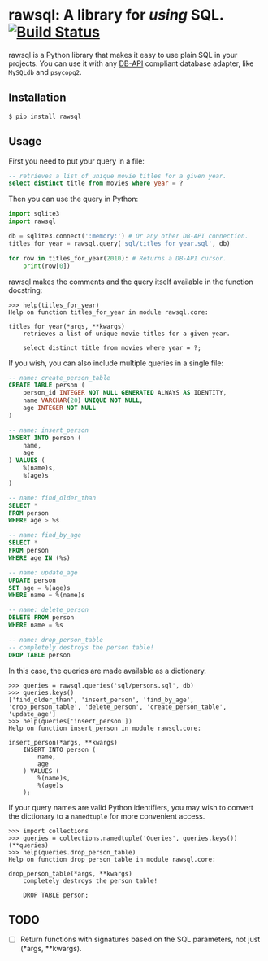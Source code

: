 # rawsql: A library for *using* SQL. [![Build Status](https://travis-ci.org/zacharydenton/rawsql.svg)](https://travis-ci.org/zacharydenton/rawsql)

rawsql is a Python library that makes it easy to use plain SQL in your projects. You can use it with any [DB-API](https://www.python.org/dev/peps/pep-0249/) compliant database adapter, like `MySQLdb` and `psycopg2`.

## Installation

```shell
$ pip install rawsql
```

## Usage

First you need to put your query in a file:

```sql
-- retrieves a list of unique movie titles for a given year.
select distinct title from movies where year = ?
```

Then you can use the query in Python:

```python
import sqlite3
import rawsql

db = sqlite3.connect(':memory:') # Or any other DB-API connection.
titles_for_year = rawsql.query('sql/titles_for_year.sql', db)

for row in titles_for_year(2010): # Returns a DB-API cursor.
    print(row[0])
```

rawsql makes the comments and the query itself available in the function docstring:

```pycon
>>> help(titles_for_year)
Help on function titles_for_year in module rawsql.core:

titles_for_year(*args, **kwargs)
    retrieves a list of unique movie titles for a given year.

    select distinct title from movies where year = ?;
```

If you wish, you can also include multiple queries in a single file:

```sql
-- name: create_person_table
CREATE TABLE person (
    person_id INTEGER NOT NULL GENERATED ALWAYS AS IDENTITY,
    name VARCHAR(20) UNIQUE NOT NULL,
    age INTEGER NOT NULL
)

-- name: insert_person
INSERT INTO person (
    name,
    age
) VALUES (
    %(name)s,
    %(age)s
)

-- name: find_older_than
SELECT *
FROM person
WHERE age > %s

-- name: find_by_age
SELECT *
FROM person
WHERE age IN (%s)

-- name: update_age
UPDATE person
SET age = %(age)s
WHERE name = %(name)s

-- name: delete_person
DELETE FROM person
WHERE name = %s

-- name: drop_person_table
-- completely destroys the person table!
DROP TABLE person
```

In this case, the queries are made available as a dictionary.

```pycon
>>> queries = rawsql.queries('sql/persons.sql', db)
>>> queries.keys()
['find_older_than', 'insert_person', 'find_by_age', 'drop_person_table', 'delete_person', 'create_person_table', 'update_age']
>>> help(queries['insert_person'])
Help on function insert_person in module rawsql.core:

insert_person(*args, **kwargs)
    INSERT INTO person (
        name,
        age
    ) VALUES (
        %(name)s,
        %(age)s
    );
```

If your query names are valid Python identifiers, you may wish to convert the dictionary to a `namedtuple` for more convenient access.

```pycon
>>> import collections
>>> queries = collections.namedtuple('Queries', queries.keys())(**queries)
>>> help(queries.drop_person_table)
Help on function drop_person_table in module rawsql.core:

drop_person_table(*args, **kwargs)
    completely destroys the person table!

    DROP TABLE person;
```

## TODO

- [ ] Return functions with signatures based on the SQL parameters, not just (*args, **kwargs).
